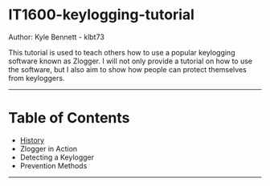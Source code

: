 # IT1600-keylogging-tutorial
Author: Kyle Bennett - klbt73

This tutorial is used to teach others how to use a popular keylogging software known as Zlogger. I will not only provide a tutorial on how to use the software, but I also aim to show how people can protect themselves from keyloggers. 

---

# Table of Contents
- [History](History)
- Zlogger in Action
- Detecting a Keylogger
- Prevention Methods

---
